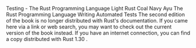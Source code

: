 Testing - The Rust Programming Language
Light
Rust
Coal
Navy
Ayu
The Rust Programming Language
Writing Automated Tests
The second edition of the book is no longer distributed with Rust's documentation.
If you came here via a link or web search, you may want to check out
the current
version of the book
instead.
If you have an internet connection, you can
find a copy distributed with
Rust
1.30
.